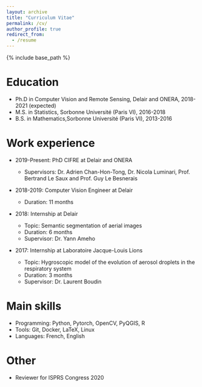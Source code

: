 ```yaml
---
layout: archive
title: "Curriculum Vitae"
permalink: /cv/
author_profile: true
redirect_from:
  - /resume
---
```


{% include base_path %}

Education
======
* Ph.D in Computer Vision and Remote Sensing, Delair and ONERA, 2018-2021 (expected)
* M.S. in Statistics, Sorbonne Université (Paris VI), 2016-2018
* B.S. in Mathematics,Sorbonne Université (Paris VI), 2013-2016


Work experience
======
* 2019-Present: PhD CIFRE at Delair and ONERA
  * Supervisors: Dr. Adrien Chan-Hon-Tong, Dr. Nicola Luminari, Prof. Bertrand Le Saux and Prof.  Guy Le Besnerais

* 2018-2019: Computer Vision Engineer at Delair
  * Duration: 11 months

* 2018: Internship at Delair
  * Topic: Semantic segmentation of aerial images
  * Duration: 6 months
  * Supervisor: Dr. Yann Ameho

* 2017: Internship at Laboratoire Jacque-Louis Lions
  * Topic: Hygroscopic model of the evolution of aerosol droplets in the respiratory system
  * Duration: 3 months
  * Supervisor: Dr. Laurent Boudin
  
Main skills
======
* Programming: Python, Pytorch, OpenCV, PyQGIS, R
* Tools: Git, Docker, LaTeX, Linux
* Languages: French, English

  
Other
======
* Reviewer for ISPRS Congress 2020
